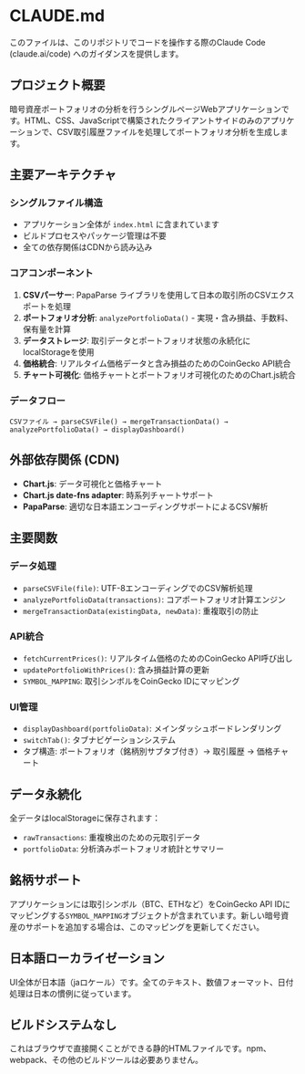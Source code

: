 # CLAUDE.md

このファイルは、このリポジトリでコードを操作する際のClaude Code (claude.ai/code) へのガイダンスを提供します。

## プロジェクト概要

暗号資産ポートフォリオの分析を行うシングルページWebアプリケーションです。HTML、CSS、JavaScriptで構築されたクライアントサイドのみのアプリケーションで、CSV取引履歴ファイルを処理してポートフォリオ分析を生成します。

## 主要アーキテクチャ

### シングルファイル構造
- アプリケーション全体が `index.html` に含まれています
- ビルドプロセスやパッケージ管理は不要
- 全ての依存関係はCDNから読み込み

### コアコンポーネント
1. **CSVパーサー**: PapaParse ライブラリを使用して日本の取引所のCSVエクスポートを処理
2. **ポートフォリオ分析**: `analyzePortfolioData()` - 実現・含み損益、手数料、保有量を計算
3. **データストレージ**: 取引データとポートフォリオ状態の永続化にlocalStorageを使用
4. **価格統合**: リアルタイム価格データと含み損益のためのCoinGecko API統合
5. **チャート可視化**: 価格チャートとポートフォリオ可視化のためのChart.js統合

### データフロー
```
CSVファイル → parseCSVFile() → mergeTransactionData() → analyzePortfolioData() → displayDashboard()
```

## 外部依存関係 (CDN)

- **Chart.js**: データ可視化と価格チャート
- **Chart.js date-fns adapter**: 時系列チャートサポート
- **PapaParse**: 適切な日本語エンコーディングサポートによるCSV解析

## 主要関数

### データ処理
- `parseCSVFile(file)`: UTF-8エンコーディングでのCSV解析処理
- `analyzePortfolioData(transactions)`: コアポートフォリオ計算エンジン
- `mergeTransactionData(existingData, newData)`: 重複取引の防止

### API統合
- `fetchCurrentPrices()`: リアルタイム価格のためのCoinGecko API呼び出し
- `updatePortfolioWithPrices()`: 含み損益計算の更新
- `SYMBOL_MAPPING`: 取引シンボルをCoinGecko IDにマッピング

### UI管理
- `displayDashboard(portfolioData)`: メインダッシュボードレンダリング
- `switchTab()`: タブナビゲーションシステム
- タブ構造: ポートフォリオ（銘柄別サブタブ付き）→ 取引履歴 → 価格チャート

## データ永続化

全データはlocalStorageに保存されます：
- `rawTransactions`: 重複検出のための元取引データ
- `portfolioData`: 分析済みポートフォリオ統計とサマリー

## 銘柄サポート

アプリケーションには取引シンボル（BTC、ETHなど）をCoinGecko API IDにマッピングする`SYMBOL_MAPPING`オブジェクトが含まれています。新しい暗号資産のサポートを追加する場合は、このマッピングを更新してください。

## 日本語ローカライゼーション

UI全体が日本語（jaロケール）です。全てのテキスト、数値フォーマット、日付処理は日本の慣例に従っています。

## ビルドシステムなし

これはブラウザで直接開くことができる静的HTMLファイルです。npm、webpack、その他のビルドツールは必要ありません。